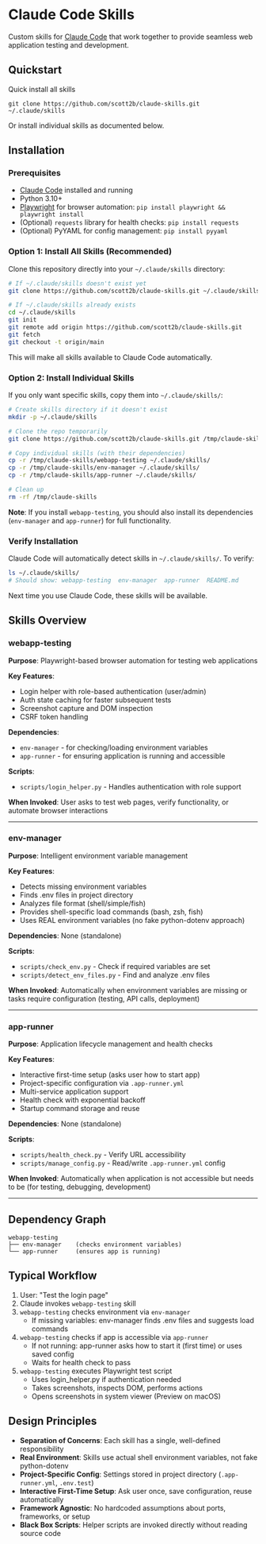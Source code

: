 # Claude Code Skills

Custom skills for [Claude Code](https://claude.ai/code) that work together to provide seamless web application testing and development.

## Quickstart

Quick install all skills
```
git clone https://github.com/scott2b/claude-skills.git ~/.claude/skills
```

Or install individual skills as documented below.


## Installation

### Prerequisites

- [Claude Code](https://docs.claude.com/en/docs/claude-code) installed and running
- Python 3.10+
- [Playwright](https://playwright.dev/python/docs/intro) for browser automation: `pip install playwright && playwright install`
- (Optional) `requests` library for health checks: `pip install requests`
- (Optional) PyYAML for config management: `pip install pyyaml`

### Option 1: Install All Skills (Recommended)

Clone this repository directly into your `~/.claude/skills` directory:

```bash
# If ~/.claude/skills doesn't exist yet
git clone https://github.com/scott2b/claude-skills.git ~/.claude/skills

# If ~/.claude/skills already exists
cd ~/.claude/skills
git init
git remote add origin https://github.com/scott2b/claude-skills.git
git fetch
git checkout -t origin/main
```

This will make all skills available to Claude Code automatically.

### Option 2: Install Individual Skills

If you only want specific skills, copy them into `~/.claude/skills/`:

```bash
# Create skills directory if it doesn't exist
mkdir -p ~/.claude/skills

# Clone the repo temporarily
git clone https://github.com/scott2b/claude-skills.git /tmp/claude-skills

# Copy individual skills (with their dependencies)
cp -r /tmp/claude-skills/webapp-testing ~/.claude/skills/
cp -r /tmp/claude-skills/env-manager ~/.claude/skills/
cp -r /tmp/claude-skills/app-runner ~/.claude/skills/

# Clean up
rm -rf /tmp/claude-skills
```

**Note**: If you install `webapp-testing`, you should also install its dependencies (`env-manager` and `app-runner`) for full functionality.

### Verify Installation

Claude Code will automatically detect skills in `~/.claude/skills/`. To verify:

```bash
ls ~/.claude/skills/
# Should show: webapp-testing  env-manager  app-runner  README.md
```

Next time you use Claude Code, these skills will be available.

## Skills Overview

### webapp-testing
**Purpose**: Playwright-based browser automation for testing web applications

**Key Features**:
- Login helper with role-based authentication (user/admin)
- Auth state caching for faster subsequent tests
- Screenshot capture and DOM inspection
- CSRF token handling

**Dependencies**:
- `env-manager` - for checking/loading environment variables
- `app-runner` - for ensuring application is running and accessible

**Scripts**:
- `scripts/login_helper.py` - Handles authentication with role support

**When Invoked**: User asks to test web pages, verify functionality, or automate browser interactions

---

### env-manager
**Purpose**: Intelligent environment variable management

**Key Features**:
- Detects missing environment variables
- Finds .env files in project directory
- Analyzes file format (shell/simple/fish)
- Provides shell-specific load commands (bash, zsh, fish)
- Uses REAL environment variables (no fake python-dotenv approach)

**Dependencies**: None (standalone)

**Scripts**:
- `scripts/check_env.py` - Check if required variables are set
- `scripts/detect_env_files.py` - Find and analyze .env files

**When Invoked**: Automatically when environment variables are missing or tasks require configuration (testing, API calls, deployment)

---

### app-runner
**Purpose**: Application lifecycle management and health checks

**Key Features**:
- Interactive first-time setup (asks user how to start app)
- Project-specific configuration via `.app-runner.yml`
- Multi-service application support
- Health check with exponential backoff
- Startup command storage and reuse

**Dependencies**: None (standalone)

**Scripts**:
- `scripts/health_check.py` - Verify URL accessibility
- `scripts/manage_config.py` - Read/write `.app-runner.yml` config

**When Invoked**: Automatically when application is not accessible but needs to be (for testing, debugging, development)

---

## Dependency Graph

```
webapp-testing
├── env-manager    (checks environment variables)
└── app-runner     (ensures app is running)
```

## Typical Workflow

1. User: "Test the login page"
2. Claude invokes `webapp-testing` skill
3. `webapp-testing` checks environment via `env-manager`
   - If missing variables: env-manager finds .env files and suggests load commands
4. `webapp-testing` checks if app is accessible via `app-runner`
   - If not running: app-runner asks how to start it (first time) or uses saved config
   - Waits for health check to pass
5. `webapp-testing` executes Playwright test script
   - Uses login_helper.py if authentication needed
   - Takes screenshots, inspects DOM, performs actions
   - Opens screenshots in system viewer (Preview on macOS)

## Design Principles

- **Separation of Concerns**: Each skill has a single, well-defined responsibility
- **Real Environment**: Skills use actual shell environment variables, not fake python-dotenv
- **Project-Specific Config**: Settings stored in project directory (`.app-runner.yml`, `.env.test`)
- **Interactive First-Time Setup**: Ask user once, save configuration, reuse automatically
- **Framework Agnostic**: No hardcoded assumptions about ports, frameworks, or setup
- **Black Box Scripts**: Helper scripts are invoked directly without reading source code
